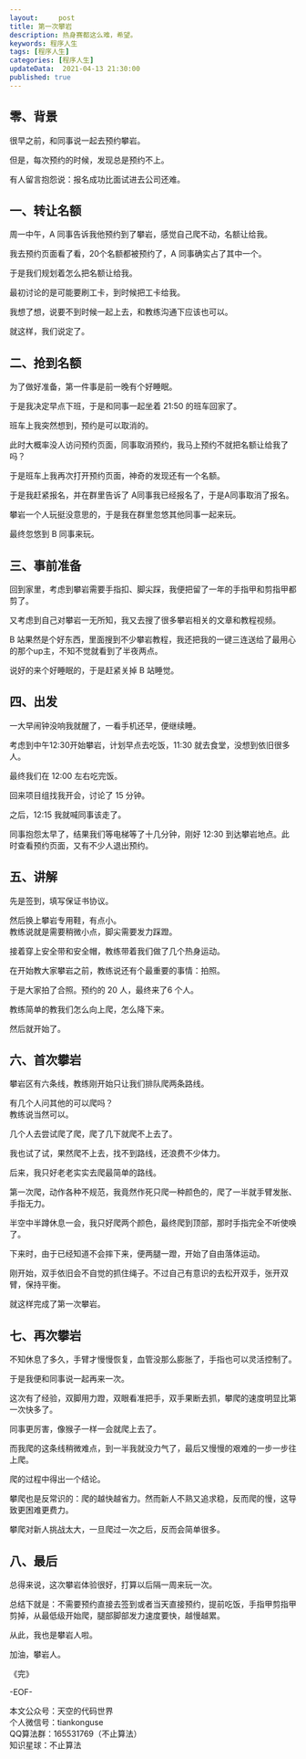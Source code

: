 ```yaml
---   
layout:     post  
title: 第一次攀岩    
description: 热身赛都这么难，希望。   
keywords: 程序人生  
tags: [程序人生]    
categories: [程序人生]  
updateData:  2021-04-13 21:30:00  
published: true  
---  
```



## 零、背景  


很早之前，和同事说一起去预约攀岩。  


但是，每次预约的时候，发现总是预约不上。  


有人留言抱怨说：报名成功比面试进去公司还难。  

## 一、转让名额


周一中午，A 同事告诉我他预约到了攀岩，感觉自己爬不动，名额让给我。  


我去预约页面看了看，20个名额都被预约了，A 同事确实占了其中一个。  


于是我们规划着怎么把名额让给我。  


最初讨论的是可能要刷工卡，到时候把工卡给我。  


我想了想，说要不到时候一起上去，和教练沟通下应该也可以。  


就这样，我们说定了。  


## 二、抢到名额  


为了做好准备，第一件事是前一晚有个好睡眠。  


于是我决定早点下班，于是和同事一起坐着 21:50 的班车回家了。  


班车上我突然想到，预约是可以取消的。  


此时大概率没人访问预约页面，同事取消预约，我马上预约不就把名额让给我了吗？  


于是班车上我再次打开预约页面，神奇的发现还有一个名额。  


于是我赶紧报名，并在群里告诉了 A同事我已经报名了，于是A同事取消了报名。  


攀岩一个人玩挺没意思的，于是我在群里忽悠其他同事一起来玩。  


最终忽悠到 B 同事来玩。   


## 三、事前准备  


回到家里，考虑到攀岩需要手指扣、脚尖踩，我便把留了一年的手指甲和剪指甲都剪了。  


又考虑到自己对攀岩一无所知，我又去搜了很多攀岩相关的文章和教程视频。  


B 站果然是个好东西，里面搜到不少攀岩教程，我还把我的一键三连送给了最用心的那个up主，不知不觉就看到了半夜两点。  


说好的来个好睡眠的，于是赶紧关掉 B 站睡觉。  


## 四、出发  

一大早闹钟没响我就醒了，一看手机还早，便继续睡。  


考虑到中午12:30开始攀岩，计划早点去吃饭，11:30 就去食堂，没想到依旧很多人。  


最终我们在 12:00 左右吃完饭。  


回来项目组找我开会，讨论了 15 分钟。  


之后，12:15 我就喊同事该走了。  


同事抱怨太早了，结果我们等电梯等了十几分钟，刚好 12:30 到达攀岩地点。此时查看预约页面，又有不少人退出预约。  


## 五、讲解  


先是签到，填写保证书协议。  


然后换上攀岩专用鞋，有点小。  
教练说就是需要稍微小点，脚尖需要发力踩蹬。  


接着穿上安全带和安全帽，教练带着我们做了几个热身运动。  


在开始教大家攀岩之前，教练说还有个最重要的事情：拍照。  


于是大家拍了合照。预约的 20 人，最终来了6 个人。  


教练简单的教我们怎么向上爬，怎么降下来。  


然后就开始了。  


## 六、首次攀岩  


攀岩区有六条线，教练刚开始只让我们排队爬两条路线。  


有几个人问其他的可以爬吗？  
教练说当然可以。  


几个人去尝试爬了爬，爬了几下就爬不上去了。  


我也试了试，果然爬不上去，找不到路线，还浪费不少体力。  


后来，我只好老老实实去爬最简单的路线。  


第一次爬，动作各种不规范，我竟然作死只爬一种颜色的，爬了一半就手臂发胀、手指无力。  


半空中半蹲休息一会，我只好爬两个颜色，最终爬到顶部，那时手指完全不听使唤了。  


下来时，由于已经知道不会摔下来，便两腿一蹬，开始了自由落体运动。  


刚开始，双手依旧会不自觉的抓住绳子。不过自己有意识的去松开双手，张开双臂，保持平衡。  


就这样完成了第一次攀岩。  


## 七、再次攀岩


不知休息了多久，手臂才慢慢恢复，血管没那么膨胀了，手指也可以灵活控制了。  


于是我便和同事说一起再来一次。  


这次有了经验，双脚用力蹬，双眼看准把手，双手果断去抓，攀爬的速度明显比第一次快多了。  


同事更厉害，像猴子一样一会就爬上去了。  


而我爬的这条线稍微难点，到一半我就没力气了，最后又慢慢的艰难的一步一步往上爬。  


爬的过程中得出一个结论。  


攀爬也是反常识的：爬的越快越省力。然而新人不熟又追求稳，反而爬的慢，这导致更困难更费力。  


攀爬对新人挑战太大，一旦爬过一次之后，反而会简单很多。  

## 八、最后  

总得来说，这次攀岩体验很好，打算以后隔一周来玩一次。  


总结下就是：不需要预约直接去签到或者当天直接预约，提前吃饭，手指甲剪指甲剪掉，从最低级开始爬，腿部脚部发力速度要快，越慢越累。  


从此，我也是攀岩人啦。  


加油，攀岩人。  


《完》  


-EOF-  



本文公众号：天空的代码世界  
个人微信号：tiankonguse  
QQ算法群：165531769（不止算法）  
知识星球：不止算法  

